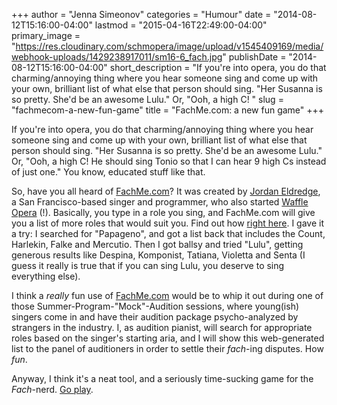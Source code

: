 +++
author = "Jenna Simeonov"
categories = "Humour"
date = "2014-08-12T15:16:00-04:00"
lastmod = "2015-04-16T22:49:00-04:00"
primary_image = "https://res.cloudinary.com/schmopera/image/upload/v1545409169/media/webhook-uploads/1429238917011/sm16-6_fach.jpg"
publishDate = "2014-08-12T15:16:00-04:00"
short_description = "If you&#039;re into opera, you do that charming/annoying thing where you hear someone sing and come up with your own, brilliant list of what else that person should sing. &quot;Her Susanna is so pretty. She&#039;d be an awesome Lulu.&quot; Or, &quot;Ooh, a high C! "
slug = "fachmecom-a-new-fun-game"
title = "FachMe.com: a new fun game"
+++

If you're into opera, you do that charming/annoying thing where you hear someone sing and come up with your own, brilliant list of what else that person should sing. "Her Susanna is so pretty. She'd be an awesome Lulu." Or, "Ooh, a high C! He should sing Tonio so that I can hear 9 high Cs instead of just one." You know, educated stuff like that.

So, have you all heard of [FachMe.com](http://fachme.com/)? It was created by [Jordan Eldredge](http://jordaneldredge.com/), a San Francisco-based singer and programmer, who also started [Waffle Opera](http://waffleopera.com/) (!). Basically, you type in a role you sing, and FachMe.com will give you a list of more roles that would suit you. Find out how [right here](http://blog.classicalcode.com/2011/05/fachme-find-your-roles/). I gave it a try: I searched for "Papageno", and got a list back that includes the Count, Harlekin, Falke and Mercutio. Then I got ballsy and tried "Lulu", getting generous results like Despina, Komponist, Tatiana, Violetta and Senta (I guess it really is true that if you can sing Lulu, you deserve to sing everything else).

I think a _really_ fun use of [FachMe.com](http://fachme.com/) would be to whip it out during one of those Summer-Program-"Mock"-Audition sessions, where young(ish) singers come in and have their audition package psycho-analyzed by strangers in the industry. I, as audition pianist, will search for appropriate roles based on the singer's starting aria, and I will show this web-generated list to the panel of auditioners in order to settle their _fach_-ing disputes. How _fun_.

Anyway, I think it's a neat tool, and a seriously time-sucking game for the _Fach_-nerd. [Go play](http://fachme.com/).
